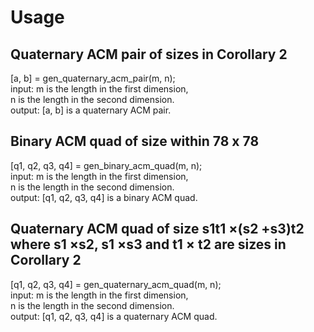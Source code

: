 # Usage
## Quaternary ACM pair of sizes in Corollary 2
  [a, b] = gen_quaternary_acm_pair(m, n);  
  input: m is the length in the first dimension,   
       n is the length in the second dimension.  
  output: [a, b] is a quaternary ACM pair.  

## Binary ACM quad of size within 78 x 78
  [q1, q2, q3, q4] = gen_binary_acm_quad(m, n);  
  input: m is the length in the first dimension,   
       n is the length in the second dimension.  
  output: [q1, q2, q3, q4] is a binary ACM quad.  

## Quaternary ACM quad of size s1t1 ×(s2 +s3)t2 where s1 ×s2, s1 ×s3 and t1 × t2 are sizes in Corollary 2
  [q1, q2, q3, q4] = gen_quaternary_acm_quad(m, n);  
  input: m is the length in the first dimension,  
       n is the length in the second dimension.  
  output: [q1, q2, q3, q4] is a quaternary ACM quad.  
